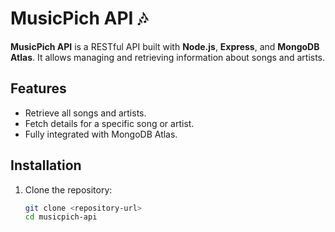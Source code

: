 # MusicPich API 🎶

**MusicPich API** is a RESTful API built with **Node.js**, **Express**, and **MongoDB Atlas**. It allows managing and retrieving information about songs and artists.

## Features

- Retrieve all songs and artists.
- Fetch details for a specific song or artist.
- Fully integrated with MongoDB Atlas.

## Installation

1. Clone the repository:
   ```bash
   git clone <repository-url>
   cd musicpich-api
   ```
